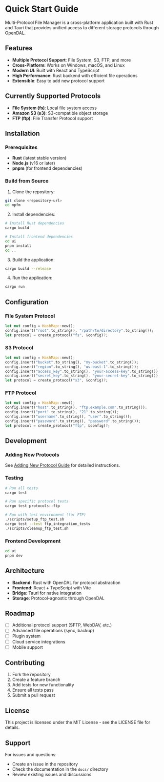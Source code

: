 # Quick Start Guide

Multi-Protocol File Manager is a cross-platform application built with Rust and Tauri that provides unified access to different storage protocols through OpenDAL.

## Features

- **Multiple Protocol Support**: File System, S3, FTP, and more
- **Cross-Platform**: Works on Windows, macOS, and Linux
- **Modern UI**: Built with React and TypeScript
- **High Performance**: Rust backend with efficient file operations
- **Extensible**: Easy to add new protocol support

## Currently Supported Protocols

- **File System (fs)**: Local file system access
- **Amazon S3 (s3)**: S3-compatible object storage
- **FTP (ftp)**: File Transfer Protocol support

## Installation

### Prerequisites

- **Rust** (latest stable version)
- **Node.js** (v16 or later)
- **pnpm** (for frontend dependencies)

### Build from Source

1. Clone the repository:
```bash
git clone <repository-url>
cd mpfm
```

2. Install dependencies:
```bash
# Install Rust dependencies
cargo build

# Install frontend dependencies
cd ui
pnpm install
cd ..
```

3. Build the application:
```bash
cargo build --release
```

4. Run the application:
```bash
cargo run
```

## Configuration

### File System Protocol

```rust
let mut config = HashMap::new();
config.insert("root".to_string(), "/path/to/directory".to_string());
let protocol = create_protocol("fs", &config)?;
```

### S3 Protocol

```rust
let mut config = HashMap::new();
config.insert("bucket".to_string(), "my-bucket".to_string());
config.insert("region".to_string(), "us-east-1".to_string());
config.insert("access_key".to_string(), "your-access-key".to_string());
config.insert("secret_key".to_string(), "your-secret-key".to_string());
let protocol = create_protocol("s3", &config)?;
```

### FTP Protocol

```rust
let mut config = HashMap::new();
config.insert("host".to_string(), "ftp.example.com".to_string());
config.insert("port".to_string(), "21".to_string());
config.insert("username".to_string(), "user".to_string());
config.insert("password".to_string(), "password".to_string());
let protocol = create_protocol("ftp", &config)?;
```

## Development

### Adding New Protocols

See [Adding New Protocol Guide](ADDING_NEW_PROTOCOL_EN.md) for detailed instructions.

### Testing

```bash
# Run all tests
cargo test

# Run specific protocol tests
cargo test protocols::ftp

# Run with test environment (for FTP)
./scripts/setup_ftp_test.sh
cargo test --test ftp_integration_tests
./scripts/cleanup_ftp_test.sh
```

### Frontend Development

```bash
cd ui
pnpm dev
```

## Architecture

- **Backend**: Rust with OpenDAL for protocol abstraction
- **Frontend**: React + TypeScript with Vite
- **Bridge**: Tauri for native integration
- **Storage**: Protocol-agnostic through OpenDAL

## Roadmap

- [ ] Additional protocol support (SFTP, WebDAV, etc.)
- [ ] Advanced file operations (sync, backup)
- [ ] Plugin system
- [ ] Cloud service integrations
- [ ] Mobile support

## Contributing

1. Fork the repository
2. Create a feature branch
3. Add tests for new functionality
4. Ensure all tests pass
5. Submit a pull request

## License

This project is licensed under the MIT License - see the LICENSE file for details.

## Support

For issues and questions:
- Create an issue in the repository
- Check the documentation in the `docs/` directory
- Review existing issues and discussions
